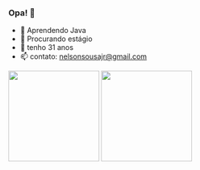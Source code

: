 ### Opa! 👋

- 🌱 Aprendendo Java
- 👯 Procurando estágio
- 💬 tenho 31 anos
- 📫 contato: nelsonsousajr@gmail.com
<div>
<img height = "180em" src="https://github-readme-stats.vercel.app/api?username=nelsonsousajr&theme=chartreuse-dark&show_icons=true"/>
<img height = "180em" src="https://github-readme-stats.vercel.app/api/top-langs/?username=nelsonsousajr&layout=compact&theme=chartreuse-dark"/>
</div>
<div>
<src="https://github-readme-stats.vercel.app/api/pin/?username=nelsonsousajr&repo=github-readme-stats"/>
</div>
<div>
  <src="https://github-readme-stats.vercel.app/api/pin/?username=anuraghazra&repo=github-readme-stats"/>
</div>
